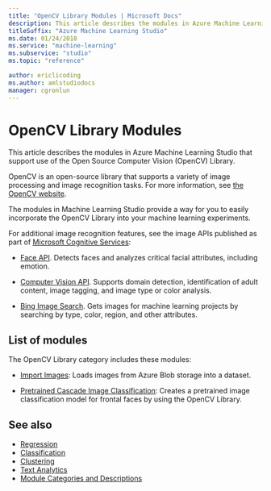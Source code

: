 ```yaml
---
title: "OpenCV Library Modules | Microsoft Docs"
description: This article describes the modules in Azure Machine Learning Studio that support use of the Open Source Computer Vision Library.
titleSuffix: "Azure Machine Learning Studio"
ms.date: 01/24/2018
ms.service: "machine-learning"
ms.subservice: "studio"
ms.topic: "reference"

author: ericlicoding
ms.author: amlstudiodocs
manager: cgronlun
---
```

# OpenCV Library Modules

This article describes the modules in Azure Machine Learning Studio that support use of the Open Source Computer Vision (OpenCV) Library. 

OpenCV is an open-source library that supports a variety of image processing and image recognition tasks. For more information, see [the OpenCV website](http://opencv.org/).  

The modules in Machine Learning Studio provide a way for you to easily incorporate the OpenCV Library into your machine learning experiments.

For additional image recognition features, see the image APIs published as part of [Microsoft Cognitive Services](https://www.microsoft.com/cognitive-services):

- [Face API](https://www.microsoft.com/cognitive-services/face-api). Detects faces and analyzes critical facial attributes, including emotion.

- [Computer Vision API](https://www.microsoft.com/cognitive-services/computer-vision-api). Supports domain detection, identification of adult content, image tagging, and image type or color analysis.

- [Bing Image Search](https://www.microsoft.com/cognitive-services/bing-image-search-api). Gets images for machine learning projects by searching by type, color, region, and other attributes.

## List of modules

The OpenCV Library category includes these modules:

+ [Import Images](import-images.md): Loads images from Azure Blob storage into a dataset.

+ [Pretrained Cascade Image Classification](pretrained-cascade-image-classification.md): Creates a pretrained image classification model for frontal faces by using the OpenCV Library.

## See also

- [Regression](machine-learning-initialize-model-regression.md)   
- [Classification](machine-learning-initialize-model-classification.md)   
- [Clustering](machine-learning-initialize-model-clustering.md)   
- [Text Analytics](text-analytics.md)   
- [Module Categories and Descriptions](machine-learning-module-descriptions.md)
